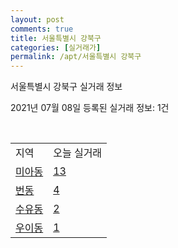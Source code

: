 ```yaml
---
layout: post
comments: true
title: 서울특별시 강북구
categories: [실거래가]
permalink: /apt/서울특별시 강북구
---
```


서울특별시 강북구 실거래 정보

2021년 07월 08일 등록된 실거래 정보: 1건

<script type="text/javascript">
  google.charts.load('current', {'packages':['corechart']});
  google.charts.setOnLoadCallback(drawChart);

  function drawChart() {
    var data = google.visualization.arrayToDataTable([['거래일', '매매', '전월세', '전매'], ['20-07', 128, 227, 0], ['20-08', 96, 185, 0], ['20-09', 82, 127, 0], ['20-10', 126, 187, 0], ['20-11', 108, 149, 0], ['20-12', 168, 156, 0], ['21-01', 112, 163, 0], ['21-02', 121, 150, 0], ['21-03', 82, 176, 0], ['21-04', 64, 128, 0], ['21-05', 87, 131, 0], ['21-06', 69, 102, 0], ['21-07', 3, 40, 0]]);

    var options = {
      title: '최근 유형별 거래량 추이',
      legend: { position: 'bottom' }
    };

    var chart = new google.visualization.LineChart(document.getElementById('columnchart_material'));
    chart.draw(data, (options));
  }
</script>

<div id="columnchart_material" style="width: 95%; margin-left: -35px"></div>
<br>
<table class="sortable">
  <tr>
    <td>지역</td>
    <td>오늘 실거래</td>
  </tr>

  
  <tr class="item">
    <td><a href="서울특별시 강북구 미아동">미아동</a></td>
    <td><a href="서울특별시 강북구 미아동">13</a></td>
  </tr>
    

  <tr class="item">
    <td><a href="서울특별시 강북구 번동">번동</a></td>
    <td><a href="서울특별시 강북구 번동">4</a></td>
  </tr>
    

  <tr class="item">
    <td><a href="서울특별시 강북구 수유동">수유동</a></td>
    <td><a href="서울특별시 강북구 수유동">2</a></td>
  </tr>
    

  <tr class="item">
    <td><a href="서울특별시 강북구 우이동">우이동</a></td>
    <td><a href="서울특별시 강북구 우이동">1</a></td>
  </tr>
    


</table>


    